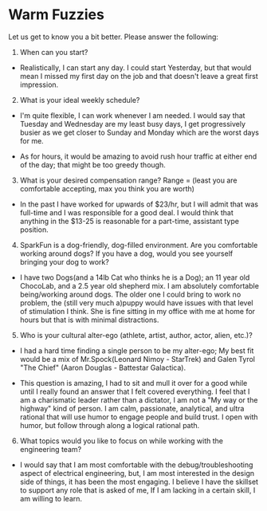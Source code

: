 Warm Fuzzies
=============

Let us get to know you a bit better. Please answer the following:

1. When can you start?  

* Realistically, I can start any day. I could start Yesterday, but that would mean I missed my first day on the job and that doesn't leave a great first impression.  

2. What is your ideal weekly schedule?
* I'm quite flexible, I can work whenever I am needed. I would say that Tuesday and Wednesday are my  least busy days, I get progressively busier as we get closer to Sunday and Monday which are the worst days for me.  

*  As for hours, it would be amazing to avoid rush hour traffic at either end of the day; that might be too greedy though.  

3. What is your desired compensation range? Range = (least you are comfortable accepting, max you think you are worth)
* In the past I have worked for upwards of $23/hr, but I will admit that was full-time and I was responsible for a good deal. I would think that anything in the $13-25 is reasonable for a part-time, assistant type position.

4. SparkFun is a dog-friendly, dog-filled environment. Are you comfortable working around dogs? If you have a dog, would you see yourself bringing your dog to work?

* I have two Dogs(and a 14lb Cat who thinks he is a Dog); an 11 year old ChocoLab, and a 2.5 year old shepherd mix. I am absolutely comfortable being/working around dogs. The older one I could bring to work no problem, the (still very much a)puppy would have issues with that level of stimulation I think. She is fine sitting in my office with me at home for hours but that is with minimal distractions.

5. Who is your cultural alter-ego (athlete, artist, author, actor, alien, etc.)? 
* I had a hard time finding a single person to be my alter-ego; My best fit would be a mix of Mr.Spock(Leonard Nimoy - StarTrek) and Galen Tyrol "The Chief" (Aaron Douglas - Battestar Galactica).

* This question is amazing, I had to sit and mull it over for a good while until I really found an answer that I felt covered everything. I feel that I am a charismatic leader rather than a dictator, I am not a "My way or the highway" kind of person. I am calm, passionate, analytical, and ultra rational that will use humor to engage people and build trust. I open with humor, but follow through along a logical rational path.

6. What topics would you like to focus on while working with the engineering team? 
* I would say that I am most comfortable with the debug/troubleshooting aspect of electrical engineering, but, I am most interested in the design side of things, it has been the most engaging. I believe I have the skillset to support any role that is asked of me, If I am lacking in a certain skill, I am willing to learn.
